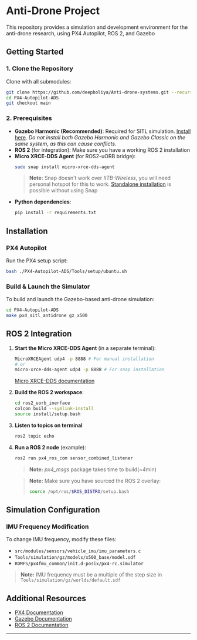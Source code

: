 # Anti-Drone Project

This repository provides a simulation and development environment for the anti-drone research, using PX4 Autopilot, ROS 2, and Gazebo

## Getting Started

### 1. Clone the Repository
Clone with all submodules:
```bash
git clone https://github.com/deepboliya/Anti-drone-systems.git --recurse-submodules
cd PX4-Autopilot-ADS
git checkout main
```

### 2. Prerequisites
<!-- - **PX4 Autopilot dependencies**: See [PX4 Dev Guide](https://docs.px4.io/main/en/dev_setup/dev_env_linux_ubuntu.html) -->
- **Gazebo Harmonic (Recommended)**: Required for SITL simulation. [Install here](https://gazebosim.org/docs/harmonic/install_ubuntu). _Do not install both Gazebo Harmonic and Gazebo Classic on the same system, as this can cause conflicts._
- **ROS 2** (for integration): Make sure you have a working ROS 2 installation
- **Micro XRCE-DDS Agent** (for ROS2-uORB bridge):
  ```bash
  sudo snap install micro-xrce-dds-agent
  ```
  > **Note:** Snap doesn't work over _IITB-Wireless_, you will need personal hotspot for this to work. [Standalone installation](https://micro-xrce-dds.docs.eprosima.com/en/latest/installation.html) is possible without using Snap
- **Python dependencies**:
  ```bash
  pip install -r requirements.txt
  ```

## Installation

### PX4 Autopilot
Run the PX4 setup script:
```bash
bash ./PX4-Autopilot-ADS/Tools/setup/ubuntu.sh
```

### Build & Launch the Simulator
To build and launch the Gazebo-based anti-drone simulation:
```bash
cd PX4-Autopilot-ADS
make px4_sitl_antidrone gz_x500
```

## ROS 2 Integration

1. **Start the Micro XRCE-DDS Agent** (in a separate terminal):
   ```bash
   MicroXRCEAgent udp4 -p 8888 # For manual installation
   # or
   micro-xrce-dds-agent udp4 -p 8888 # For snap installation
   ```
   [Micro XRCE-DDS documentation](https://micro-xrce-dds.docs.eprosima.com/en/latest/introduction.html)

2. **Build the ROS 2 workspace**:
   ```bash
   cd ros2_uorb_inerface
   colcon build --symlink-install
   source install/setup.bash
   ```
3. **Listen to topics on terminal**
   ```bash
   ros2 topic echo 
   ```
3. **Run a ROS 2 node** (example):
   ```bash
   ros2 run px4_ros_com sensor_combined_listener
   ```
   > **Note:** _px4_msgs_ package takes time to build(~4min)

   > **Note:** Make sure you have sourced the ROS 2 overlay:
   > ```bash
   > source /opt/ros/$ROS_DISTRO/setup.bash
   > ```
## Simulation Configuration

### IMU Frequency Modification
To change IMU frequency, modify these files:
- `src/modules/sensors/vehicle_imu/imu_parameters.c`
- `Tools/simulation/gz/models/x500_base/model.sdf`
- `ROMFS/px4fmu_common/init.d-posix/px4-rc.simulator`

> **Note:** IMU frequency must be a multiple of the step size in `Tools/simulation/gz/worlds/default.sdf`
## Additional Resources
- [PX4 Documentation](https://docs.px4.io/)
- [Gazebo Documentation](https://gazebosim.org/)
- [ROS 2 Documentation](https://docs.ros.org/)

---


